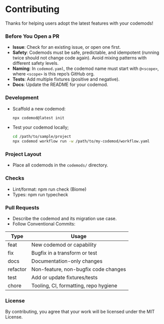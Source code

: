 # Contributing

Thanks for helping users adopt the latest features with your codemods!  

### Before You Open a PR

- **Issue**: Check for an existing issue, or open one first.  
- **Safety**: Codemods must be safe, predictable, and idempotent (running twice should not change code again). Avoid mixing patterns with different safety levels.  
- **Naming**: In `codemod.yaml`, the codemod name must start with `@<scope>`, where `<scope>` is this repo’s GitHub org.  
- **Tests**: Add multiple fixtures (positive and negative).  
- **Docs**: Update the README for your codemod.  

### Development

- Scaffold a new codemod:
  ```bash
  npx codemod@latest init
  ```
- Test your codemod locally;
    ```bash
    cd /path/to/sample/project
    npx codemod workflow run -w /path/to/my-codemod/workflow.yaml
    ```
### Project Layout

- Place all codemods in the `codemods/` directory.

### Checks

- Lint/format: npm run check (Biome)
- Types: npm run typecheck

### Pull Requests

- Describe the codemod and its migration use case.
- Follow Conventional Commits:

| Type     | Usage                                |
|----------|--------------------------------------|
| feat     | New codemod or capability            |
| fix      | Bugfix in a transform or test        |
| docs     | Documentation-only changes           |
| refactor | Non-feature, non-bugfix code changes |
| test     | Add or update fixtures/tests         |
| chore    | Tooling, CI, formatting, repo hygiene|


### License

By contributing, you agree that your work will be licensed under the MIT License.